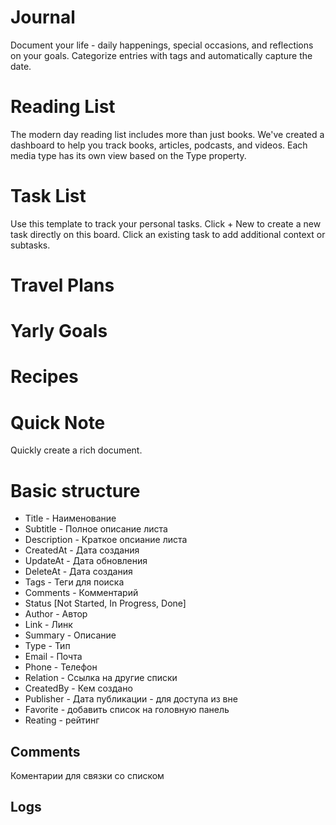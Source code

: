 # Journal
Document your life - daily happenings, special occasions, and reflections on your goals.
Categorize entries with tags and automatically capture the date.

# Reading List 
The modern day reading list includes more than just books. We've created a dashboard to help you track books, 
articles, podcasts, and videos. Each media type has its own view based on the Type property. 

# Task List
Use this template to track your personal tasks.
Click + New to create a new task directly on this board.
Click an existing task to add additional context or subtasks.

# Travel Plans  

# Yarly Goals  

# Recipes   

# Quick Note
Quickly create a rich document.


# Basic structure
* Title - Наименование
* Subtitle  - Полное описание  листа
* Description - Краткое опсиание листа
* CreatedAt - Дата создания
* UpdateAt - Дата обновления
* DeleteAt - Дата создания 
* Tags  - Теги для поиска
* Comments - Комментарий
* Status [Not Started, In Progress, Done]
* Author - Автор 
* Link - Линк 
* Summary - Описание 
* Type - Тип 
* Email - Почта 
* Phone - Телефон
* Relation - Ссылка на другие списки
* CreatedBy - Кем создано
* Publisher - Дата публикации - для доступа из вне
* Favorite - добавить список на головную панель 
* Reating - рейтинг  


## Comments
Коментарии для связки со списком 

## Logs













